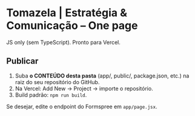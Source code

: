 # Tomazela | Estratégia & Comunicação – One page
JS only (sem TypeScript). Pronto para Vercel.

## Publicar
1) Suba **o CONTEÚDO desta pasta** (app/, public/, package.json, etc.) na raiz do seu repositório do GitHub.
2) Na Vercel: Add New → Project → importe o repositório.  
3) Build padrão: `npm run build`.

Se desejar, edite o endpoint do Formspree em `app/page.jsx`.
